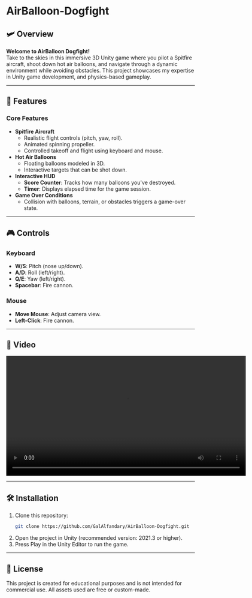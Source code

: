 # AirBalloon-Dogfight

## 🛩️ Overview
**Welcome to AirBalloon Dogfight!**  
Take to the skies in this immersive 3D Unity game where you pilot a Spitfire aircraft, shoot down hot air balloons, and navigate through a dynamic environment while avoiding obstacles. This project showcases my expertise in Unity game development, and physics-based gameplay.

---

## 🚀 Features

### Core Features
- **Spitfire Aircraft**
  - Realistic flight controls (pitch, yaw, roll).
  - Animated spinning propeller.
  - Controlled takeoff and flight using keyboard and mouse.
- **Hot Air Balloons**
  - Floating balloons modeled in 3D.
  - Interactive targets that can be shot down.
- **Interactive HUD**
  - **Score Counter**: Tracks how many balloons you've destroyed.
  - **Timer**: Displays elapsed time for the game session.
- **Game Over Conditions**
  - Collision with balloons, terrain, or obstacles triggers a game-over state.

---

## 🎮 Controls

### Keyboard
- **W/S**: Pitch (nose up/down).
- **A/D**: Roll (left/right).
- **Q/E**: Yaw (left/right).
- **Spacebar**: Fire cannon.

### Mouse
- **Move Mouse**: Adjust camera view.
- **Left-Click**: Fire cannon.

---

## 🎥 Video

<video src="https://github.com/GalAlfandary/AirBalloon-Dogfight/blob/main/Recordings/Movie_008.mp4" controls width="640">
Your browser does not support the video tag.
</video>

---

## 🛠️ Installation

1. Clone this repository:
   ```bash
   git clone https://github.com/GalAlfandary/AirBalloon-Dogfight.git
2. Open the project in Unity (recommended version: 2021.3 or higher).
3. Press Play in the Unity Editor to run the game.

---

## 📝 License
This project is created for educational purposes and is not intended for commercial use. All assets used are free or custom-made.
